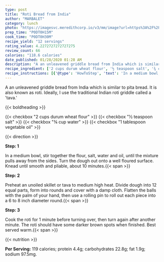 ```yaml
---
type: post
title: "Roti Bread from India"
author: "MARBALET"
category: lunch
photo: "https://imagesvc.meredithcorp.io/v3/mm/image?url=https%3A%2F%2Fimages.media-allrecipes.com%2Fuserphotos%2F6324174.jpg"
prep_time: "P0DT0H15M"
cook_time: "P0DT0H30M"
recipe_yield: "12 servings"
rating_value: 4.2272727272727275
review_count: 66
calories: "118.6 calories"
date_published: 01/28/2020 01:28 AM
description: "A an unleavened griddle bread from India which is similar to pita bread. It is also known as roti.  Ideally, I use the traditional Indian roti griddle called a 'tava.'"
recipe_ingredient: ['2 cups durum wheat flour', '½ teaspoon salt', '¾ cup water', '1 tablespoon vegetable oil']
recipe_instructions: [{'@type': 'HowToStep', 'text': 'In a medium bowl, stir together the flour, salt, water and oil, until the mixture pulls away from the sides. Turn the dough out onto a well floured surface. Knead until smooth and pliable, about 10 minutes.\n'}, {'@type': 'HowToStep', 'text': 'Preheat an unoiled skillet or tava to medium high heat. Divide dough into 12 equal parts, form into rounds and cover with a damp cloth. Flatten the balls with the palm of your hand, then use a rolling pin to roll out each piece into a 6 to 8 inch diameter round.\n'}, {'@type': 'HowToStep', 'text': 'Cook the roti for 1 minute before turning over, then turn again after another minute. The roti should have some darker brown spots when finished. Best served warm.\n'}]
---
```


A an unleavened griddle bread from India which is similar to pita bread. It is also known as roti.  Ideally, I use the traditional Indian roti griddle called a 'tava.' 

{{< boldheading >}}

{{< checkbox "2 cups durum wheat flour" >}}
{{< checkbox "½ teaspoon salt" >}}
{{< checkbox "¾ cup water" >}}
{{< checkbox "1 tablespoon vegetable oil" >}}


{{< direction >}}

**Step: 1**

In a medium bowl, stir together the flour, salt, water and oil, until the mixture pulls away from the sides. Turn the dough out onto a well floured surface. Knead until smooth and pliable, about 10 minutes.{{< span >}}

**Step: 2**

Preheat an unoiled skillet or tava to medium high heat. Divide dough into 12 equal parts, form into rounds and cover with a damp cloth. Flatten the balls with the palm of your hand, then use a rolling pin to roll out each piece into a 6 to 8 inch diameter round.{{< span >}}

**Step: 3**

Cook the roti for 1 minute before turning over, then turn again after another minute. The roti should have some darker brown spots when finished. Best served warm.{{< span >}}

{{< nutrition >}}

**Per Serving:** 119 calories; protein 4.4g; carbohydrates 22.8g; fat 1.9g; sodium 97.5mg.